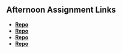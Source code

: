 ## Afternoon Assignment Links

* **[Repo](https://github.com/dafoebriden/Burger_Shack)**
* **[Repo](https://github.com/dafoebriden/Gregslist_Api_back-end)**
* **[Repo](https://github.com/dafoebriden/Galaxy)**
* **[Repo](https://github.com/dafoebriden/<ASSIGNMENT_REPO>)**
